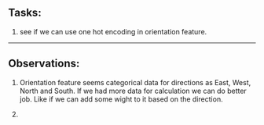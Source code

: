 ## Tasks:

1. see if we can use one hot encoding in orientation feature.




------

## Observations:
1. Orientation feature seems categorical data for directions as East, West, North and South. If we had more data for calculation we can do better job. Like if we can add some wight to it based on the direction.

2. 
